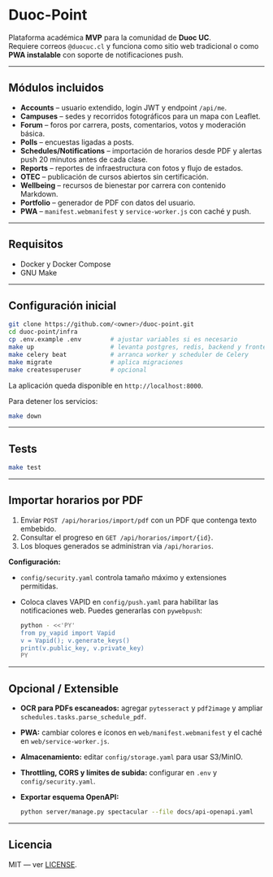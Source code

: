 # Duoc-Point

Plataforma académica **MVP** para la comunidad de **Duoc UC**.  
Requiere correos `@duocuc.cl` y funciona como sitio web tradicional o como
**PWA instalable** con soporte de notificaciones push.

---

## Módulos incluidos

- **Accounts** – usuario extendido, login JWT y endpoint `/api/me`.
- **Campuses** – sedes y recorridos fotográficos para un mapa con Leaflet.
- **Forum** – foros por carrera, posts, comentarios, votos y moderación básica.
- **Polls** – encuestas ligadas a posts.
- **Schedules/Notifications** – importación de horarios desde PDF y alertas push
  20 minutos antes de cada clase.
- **Reports** – reportes de infraestructura con fotos y flujo de estados.
- **OTEC** – publicación de cursos abiertos sin certificación.
- **Wellbeing** – recursos de bienestar por carrera con contenido Markdown.
- **Portfolio** – generador de PDF con datos del usuario.
- **PWA** – `manifest.webmanifest` y `service-worker.js` con caché y push.

---

## Requisitos

- Docker y Docker Compose
- GNU Make

---

## Configuración inicial

```bash
git clone https://github.com/<owner>/duoc-point.git
cd duoc-point/infra
cp .env.example .env        # ajustar variables si es necesario
make up                     # levanta postgres, redis, backend y frontend
make celery beat            # arranca worker y scheduler de Celery
make migrate                # aplica migraciones
make createsuperuser        # opcional
```

La aplicación queda disponible en `http://localhost:8000`.

Para detener los servicios:

```bash
make down
```

---

## Tests

```bash
make test
```

---

## Importar horarios por PDF

1. Enviar `POST /api/horarios/import/pdf` con un PDF que contenga texto
   embebido.
2. Consultar el progreso en `GET /api/horarios/import/{id}`.
3. Los bloques generados se administran via `/api/horarios`.

**Configuración:**

- `config/security.yaml` controla tamaño máximo y extensiones permitidas.
- Coloca claves VAPID en `config/push.yaml` para habilitar las notificaciones
  web.  Puedes generarlas con `pywebpush`:

  ```bash
  python - <<'PY'
  from py_vapid import Vapid
  v = Vapid(); v.generate_keys()
  print(v.public_key, v.private_key)
  PY
  ```

---

## Opcional / Extensible

- **OCR para PDFs escaneados:** agregar `pytesseract` y `pdf2image` y ampliar
  `schedules.tasks.parse_schedule_pdf`.
- **PWA:** cambiar colores e íconos en `web/manifest.webmanifest` y el caché en
  `web/service-worker.js`.
- **Almacenamiento:** editar `config/storage.yaml` para usar S3/MinIO.
- **Throttling, CORS y límites de subida:** configurar en `.env` y
  `config/security.yaml`.
- **Exportar esquema OpenAPI:**

  ```bash
  python server/manage.py spectacular --file docs/api-openapi.yaml
  ```

---

## Licencia

MIT — ver [LICENSE](LICENSE).

